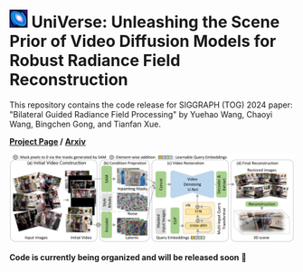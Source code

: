 # <img src="assets/icon.png" alt="UniVerse Icon" width="32" height="32"> UniVerse: Unleashing the Scene Prior of Video Diffusion Models for Robust Radiance Field Reconstruction

This repository contains the code release for SIGGRAPH (TOG) 2024 paper: "Bilateral Guided Radiance Field Processing" by Yuehao Wang, Chaoyi Wang, Bingchen Gong, and Tianfan Xue.

**[Project Page](https://jin-cao-tma.github.io/UniVerse.github.io/) / [Arxiv](https://arxiv.org/abs/)**



![teaser](assets/pipeline.jpg)



**Code is currently being organized and will be released soon** 🚧 